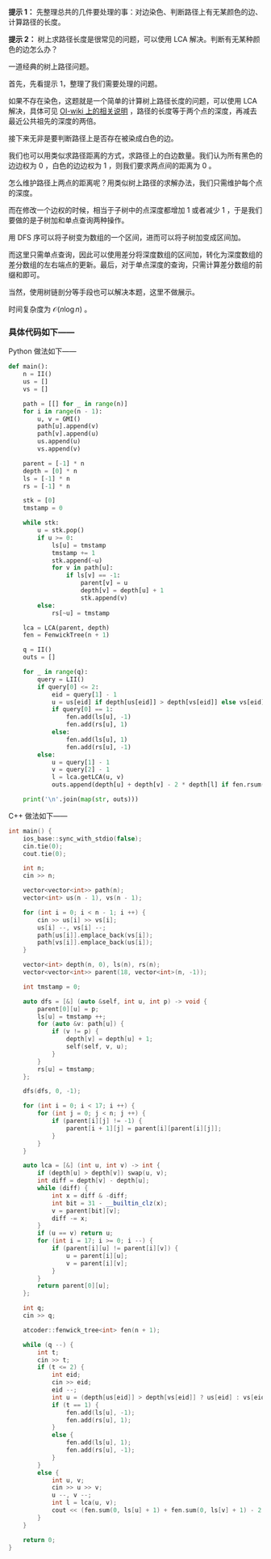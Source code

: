 **提示 1：** 先整理总共的几件要处理的事：对边染色、判断路径上有无某颜色的边、计算路径的长度。

**提示 2：** 树上求路径长度是很常见的问题，可以使用 LCA 解决。判断有无某种颜色的边怎么办？

一道经典的树上路径问题。

首先，先看提示 1，整理了我们需要处理的问题。

如果不存在染色，这题就是一个简单的计算树上路径长度的问题，可以使用 LCA 解决，具体可见 [OI-wiki 上的相关说明](https://oi-wiki.org/graph/lca/) ，路径的长度等于两个点的深度，再减去最近公共祖先的深度的两倍。

接下来无非是要判断路径上是否存在被染成白色的边。

我们也可以用类似求路径距离的方式，求路径上的白边数量。我们认为所有黑色的边边权为 $0$ ，白色的边边权为 $1$ ，则我们要求两点间的距离为 $0$ 。

怎么维护路径上两点的距离呢？用类似树上路径的求解办法，我们只需维护每个点的深度。

而在修改一个边权的时候，相当于子树中的点深度都增加 $1$ 或者减少 $1$ ，于是我们要做的是子树加和单点查询两种操作。

用 DFS 序可以将子树变为数组的一个区间，进而可以将子树加变成区间加。

而这里只需单点查询，因此可以使用差分将深度数组的区间加，转化为深度数组的差分数组的左右端点的更新。最后，对于单点深度的查询，只需计算差分数组的前缀和即可。

当然，使用树链剖分等手段也可以解决本题，这里不做展示。

时间复杂度为 $\mathcal{O}(n\log n)$ 。

### 具体代码如下——

Python 做法如下——

```Python []
def main():
    n = II()
    us = []
    vs = []

    path = [[] for _ in range(n)]
    for i in range(n - 1):
        u, v = GMI()
        path[u].append(v)
        path[v].append(u)
        us.append(u)
        vs.append(v)

    parent = [-1] * n
    depth = [0] * n
    ls = [-1] * n
    rs = [-1] * n

    stk = [0]
    tmstamp = 0

    while stk:
        u = stk.pop()
        if u >= 0:
            ls[u] = tmstamp
            tmstamp += 1
            stk.append(~u)
            for v in path[u]:
                if ls[v] == -1:
                    parent[v] = u
                    depth[v] = depth[u] + 1
                    stk.append(v)
        else:
            rs[~u] = tmstamp

    lca = LCA(parent, depth)
    fen = FenwickTree(n + 1)

    q = II()
    outs = []

    for _ in range(q):
        query = LII()
        if query[0] <= 2:
            eid = query[1] - 1
            u = us[eid] if depth[us[eid]] > depth[vs[eid]] else vs[eid]
            if query[0] == 1:
                fen.add(ls[u], -1)
                fen.add(rs[u], 1)
            else:
                fen.add(ls[u], 1)
                fen.add(rs[u], -1)
        else:
            u = query[1] - 1
            v = query[2] - 1
            l = lca.getLCA(u, v)
            outs.append(depth[u] + depth[v] - 2 * depth[l] if fen.rsum(0, ls[u]) + fen.rsum(0, ls[v]) - fen.rsum(0, ls[l]) * 2 == 0 else -1)

    print('\n'.join(map(str, outs)))
```

C++ 做法如下——

```cpp []
int main() {
    ios_base::sync_with_stdio(false);
    cin.tie(0);
    cout.tie(0);

    int n;
    cin >> n;

    vector<vector<int>> path(n);
    vector<int> us(n - 1), vs(n - 1);

    for (int i = 0; i < n - 1; i ++) {
        cin >> us[i] >> vs[i];
        us[i] --, vs[i] --;
        path[us[i]].emplace_back(vs[i]);
        path[vs[i]].emplace_back(us[i]);
    }

    vector<int> depth(n, 0), ls(n), rs(n);
    vector<vector<int>> parent(18, vector<int>(n, -1));

    int tmstamp = 0;

    auto dfs = [&] (auto &self, int u, int p) -> void {
        parent[0][u] = p;
        ls[u] = tmstamp ++;
        for (auto &v: path[u]) {
            if (v != p) {
                depth[v] = depth[u] + 1;
                self(self, v, u);
            }
        }
        rs[u] = tmstamp;
    };

    dfs(dfs, 0, -1);

    for (int i = 0; i < 17; i ++) {
        for (int j = 0; j < n; j ++) {
            if (parent[i][j] != -1) {
                parent[i + 1][j] = parent[i][parent[i][j]];
            }
        }
    }

    auto lca = [&] (int u, int v) -> int {
        if (depth[u] > depth[v]) swap(u, v);
        int diff = depth[v] - depth[u];
        while (diff) {
            int x = diff & -diff;
            int bit = 31 - __builtin_clz(x);
            v = parent[bit][v];
            diff -= x;
        }
        if (u == v) return u;
        for (int i = 17; i >= 0; i --) {
            if (parent[i][u] != parent[i][v]) {
                u = parent[i][u];
                v = parent[i][v];
            }
        }
        return parent[0][u];
    };

    int q;
    cin >> q;

    atcoder::fenwick_tree<int> fen(n + 1);

    while (q --) {
        int t;
        cin >> t;
        if (t <= 2) {
            int eid;
            cin >> eid;
            eid --;
            int u = (depth[us[eid]] > depth[vs[eid]] ? us[eid] : vs[eid]);
            if (t == 1) {
                fen.add(ls[u], -1);
                fen.add(rs[u], 1);
            }
            else {
                fen.add(ls[u], 1);
                fen.add(rs[u], -1);
            }
        }
        else {
            int u, v;
            cin >> u >> v;
            u --, v --;
            int l = lca(u, v);
            cout << (fen.sum(0, ls[u] + 1) + fen.sum(0, ls[v] + 1) - 2 * fen.sum(0, ls[l] + 1) == 0 ? depth[u] + depth[v] - 2 * depth[l] : -1) << '\n';
        }
    }

    return 0;
}
```
